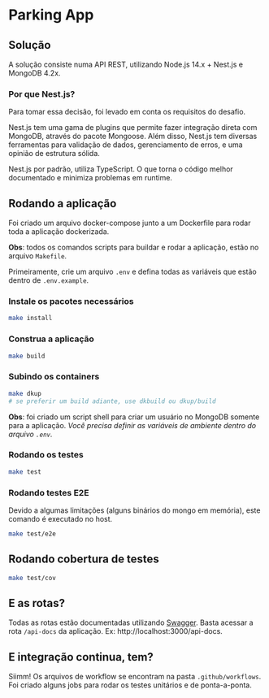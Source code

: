 # Parking App

## Solução
A solução consiste numa API REST, utilizando Node.js 14.x + Nest.js e MongoDB 4.2x.

### Por que Nest.js?

Para tomar essa decisão, foi levado em conta os requisitos do desafio.

Nest.js tem uma gama de plugins que permite fazer integração direta com MongoDB, através do pacote Mongoose. Além disso, Nest.js tem diversas ferramentas para validação de dados, gerenciamento de erros, e uma opinião de estrutura sólida.

Nest.js por padrão, utiliza TypeScript. O que torna o código melhor documentado e minimiza problemas em runtime.

## Rodando a aplicação

Foi criado um arquivo docker-compose junto a um Dockerfile para rodar toda a aplicação dockerizada.

**Obs**: todos os comandos scripts para buildar e rodar a aplicação, estão no arquivo `Makefile`.


Primeiramente, crie um arquivo `.env` e defina todas as variáveis que estão dentro de `.env.example`.

### Instale os pacotes necessários

```bash
make install
```

### Construa a aplicação

```bash
make build
```

### Subindo os containers

```bash
make dkup
# se preferir um build adiante, use dkbuild ou dkup/build
```

**Obs**: foi criado um script shell para criar um usuário no MongoDB somente para a aplicação. *Você precisa definir as variáveis de ambiente dentro do arquivo `.env`.*


### Rodando os testes

```bash
make test
```

### Rodando testes E2E

Devido a algumas limitações (alguns binários do mongo em memória), este comando é executado no host.

```bash
make test/e2e
```

## Rodando cobertura de testes

```bash
make test/cov
```

## E as rotas?

Todas as rotas estão documentadas utilizando [Swagger](https://swagger.io/). Basta acessar a rota `/api-docs` da aplicação. Ex: http://localhost:3000/api-docs.

## E integração continua, tem?

Siimm! Os arquivos de workflow se encontram na pasta `.github/workflows`. Foi criado alguns jobs para rodar os testes unitários e de ponta-a-ponta.
